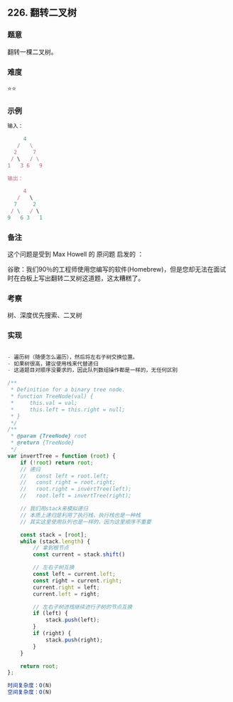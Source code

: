 ## 226. 翻转二叉树

### 题意

翻转一棵二叉树。

### 难度

⭐⭐

### 示例

```javascript
输入：

     4
   /   \
  2     7
 / \   / \
1   3 6   9

输出：

     4
   /   \
  7     2
 / \   / \
9   6 3   1
```

### 备注

这个问题是受到 Max Howell 的 原问题 启发的 ：

谷歌：我们90％的工程师使用您编写的软件(Homebrew)，但是您却无法在面试时在白板上写出翻转二叉树这道题，这太糟糕了。

### 考察

树、深度优先搜索、二叉树

### 实现

```javascript

- 遍历树（随便怎么遍历），然后将左右子树交换位置。
- 如果树很高，建议使用栈来代替递归
- 这道题目对顺序没要求的，因此队列数组操作都是一样的，无任何区别

/**
 * Definition for a binary tree node.
 * function TreeNode(val) {
 *     this.val = val;
 *     this.left = this.right = null;
 * }
 */
/**
 * @param {TreeNode} root
 * @return {TreeNode}
 */
var invertTree = function (root) {
    if (!root) return root;
    // 递归
    //   const left = root.left;
    //   const right = root.right;
    //   root.right = invertTree(left);
    //   root.left = invertTree(right);

    // 我们用stack来模拟递归
    // 本质上递归是利用了执行栈，执行栈也是一种栈
    // 其实这里使用队列也是一样的，因为这里顺序不重要

    const stack = [root];
    while (stack.length) {
        // 拿到根节点
        const current = stack.shift()

        // 左右子树互换
        const left = current.left;
        const right = current.right;
        current.right = left;
        current.left = right;

        // 左右子树进栈继续进行子树的节点互换
        if (left) {
            stack.push(left);
        }
        if (right) {
            stack.push(right);
        }
    }

    return root;
};

时间复杂度：O(N)
空间复杂度：O(N)

```
